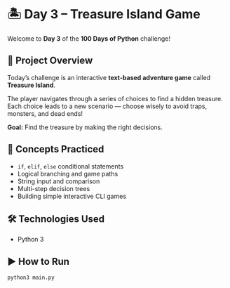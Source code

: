 # 🏝️ Day 3 – Treasure Island Game

Welcome to **Day 3** of the **100 Days of Python** challenge!

## 🎯 Project Overview

Today’s challenge is an interactive **text-based adventure game** called **Treasure Island**.

The player navigates through a series of choices to find a hidden treasure. Each choice leads to a new scenario — choose wisely to avoid traps, monsters, and dead ends!

**Goal:** Find the treasure by making the right decisions.

## 🧠 Concepts Practiced

- `if`, `elif`, `else` conditional statements
- Logical branching and game paths
- String input and comparison
- Multi-step decision trees
- Building simple interactive CLI games

## 🛠️ Technologies Used

- Python 3

## ▶️ How to Run

```bash
python3 main.py
